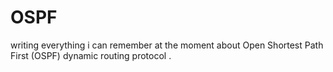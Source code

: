 # OSPF
writing everything i can remember at the moment about Open Shortest Path First (OSPF) dynamic routing protocol .

